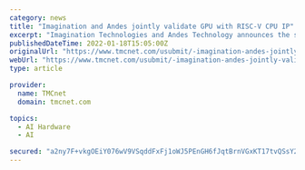 ```yaml
---
category: news
title: "Imagination and Andes jointly validate GPU with RISC-V CPU IP"
excerpt: "Imagination Technologies and Andes Technology announces the successful testing and validation of the IMG B-Series Graphics Processing Units (GPU) with the RISC-V compliant Andes AX45, a 64-bit high performance-efficient and configurable superscalar Central Processing Unit (CPU)."
publishedDateTime: 2022-01-18T15:05:00Z
originalUrl: "https://www.tmcnet.com/usubmit/-imagination-andes-jointly-validate-gpu-with-risc-v-/2022/01/18/9528055.htm"
webUrl: "https://www.tmcnet.com/usubmit/-imagination-andes-jointly-validate-gpu-with-risc-v-/2022/01/18/9528055.htm"
type: article

provider:
  name: TMCnet
  domain: tmcnet.com

topics:
  - AI Hardware
  - AI

secured: "a2ny7F+vkgOEiY076wV9VSqddFxFj1oWJ5PEnGH6fJqtBrnVGxKT17tvQSsY2UePCh6aTi2Y9LOnjhfhVKcNdaR4CiKmQ6ZeRr4z7tBlBgpX/2fdR3oj7EGCtTDDejHri3RwSl8EUcD+/TNnjPWNBl/O6wiEHWFyNbxGyxJm1SVDJjxIIKENXlBNMRYEhOLwxlLqO4n1ucAkH2nuaSEovAZq6iO+oyZD+NN6hB5bQYe59UFBTyTD0TPmeuQa8l9c4BEwasPMVUfVH8AioY2k176D2kKgGVFHCdVWUeAAz+FyPlICPmatrONb6AeZfXbNCuJfNmRsLQ+DKPLI18c3efwwiAesLwwyPb0pKtSHeLo=;MKMk5J7PX2pud459NqiBzg=="
---
```


